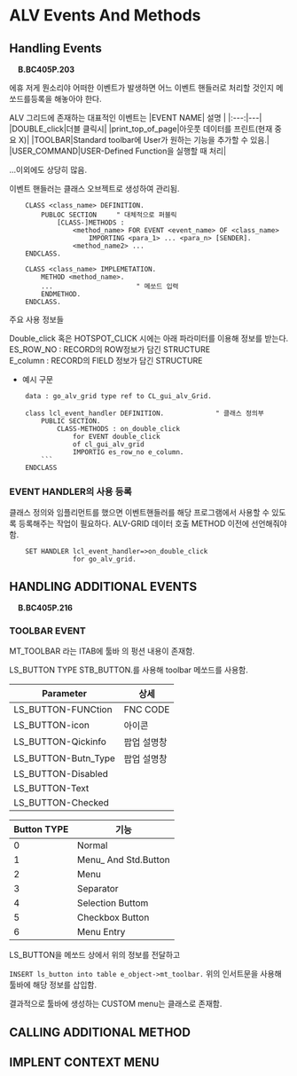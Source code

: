 # ALV Events And Methods

## Handling Events
&nbsp;&nbsp;&nbsp;&nbsp;**B.BC405P.203**   

에휴 저게 뭔소리야
어떠한 이벤트가 발생하면 어느 이벤트 핸들러로 처리할 것인지 메쏘드를등록을 해놓아야 한다.

ALV 그리드에 존재하는 대표적인 이벤트는
|EVENT NAME| 설명 |
|:---:|---|
|DOUBLE_click|더블 클릭시|
|print_top_of_page|아웃풋 데이터를 프린트(현재 중요 X)|
|TOOLBAR|Standard toolbar에 User가 원하는 기능을 추가할 수 있음.|
|USER_COMMAND|USER-Defined Function을 실행할 때 처리|

...이외에도 상당히 많음.

이벤트 핸들러는 클래스 오브젝트로 생성하여 관리됨.

```ABAP
    CLASS <class_name> DEFINITION.
        PUBLOC SECTION     " 대체적으로 퍼블릭
            [CLASS-]METHODS :
                <method_name> FOR EVENT <event_name> OF <class_name>
                    IMPORTING <para_1> ... <para_n> [SENDER].
                <method_name2> ...
    ENDCLASS.

    CLASS <class_name> IMPLEMETATION.
        METHOD <method_name>.
        ...                     " 메쏘드 입력
        ENDMETHOD.
    ENDCLASS.
```

주요 사용 정보들 

Double_click 혹은 HOTSPOT_CLICK 시에는 아래 파라미터를 이용해 정보를 받는다.  
ES_ROW_NO : RECORD의 ROW정보가 담긴 STRUCTURE  
E_column : RECORD의 FIELD 정보가 담긴 STRUCTURE  

- 예시 구문
```ABAP
    data : go_alv_grid type ref to CL_gui_alv_Grid.

    class lcl_event_handler DEFINITION.             " 클래스 정의부
        PUBLIC SECTION.
            CLASS-METHODS : on_double_click
                for EVENT double_click
                of cl_gui_alv_grid
                IMPORTIG es_row_no e_column.
        ```
    ENDCLASS

```

### EVENT HANDLER의 사용 등록
클래스 정의와 임플리먼트를 했으면
이벤트핸들러를 해당 프로그램에서 사용할 수 있도록 등록해주는 작업이 필요하다.
ALV-GRID 데이터 호출 METHOD 이전에 선언해줘야함.

```abap
    SET HANDLER lcl_event_handler=>on_double_click
                for go_alv_grid.
```


## HANDLING ADDITIONAL EVENTS
&nbsp;&nbsp;&nbsp;&nbsp;**B.BC405P.216**   
### TOOLBAR EVENT


MT_TOOLBAR 라는 ITAB에 툴바 의 펑션 내용이 존재함.

LS_BUTTON TYPE STB_BUTTON.를 사용해 
toolbar 메쏘드를 사용함.

| Parameter |상세|
|---|---|
|LS_BUTTON-FUNCtion |FNC CODE|
|LS_BUTTON-icon |아이콘|
|LS_BUTTON-Qickinfo |팝업 설명창|
|LS_BUTTON-Butn_Type |팝업 설명창|
|LS_BUTTON-Disabled||
|LS_BUTTON-Text||
|LS_BUTTON-Checked| |

|Button TYPE | 기능|
|---|---|
|0| Normal|
|1| Menu_ And Std.Button |
|2| Menu |
|3| Separator |
|4| Selection Buttom |
|5| Checkbox Button |
|6| Menu Entry |

LS_BUTTON을 메쏘드 상에서 위의 정보를 전달하고

`INSERT ls_button into table e_object->mt_toolbar.`
위의 인서트문을 사용해 툴바에 해당 정보를 삽입함.

결과적으로 툴바에 생성하는 CUSTOM menu는 클래스로 존재함.


## CALLING ADDITIONAL METHOD
## IMPLENT CONTEXT MENU